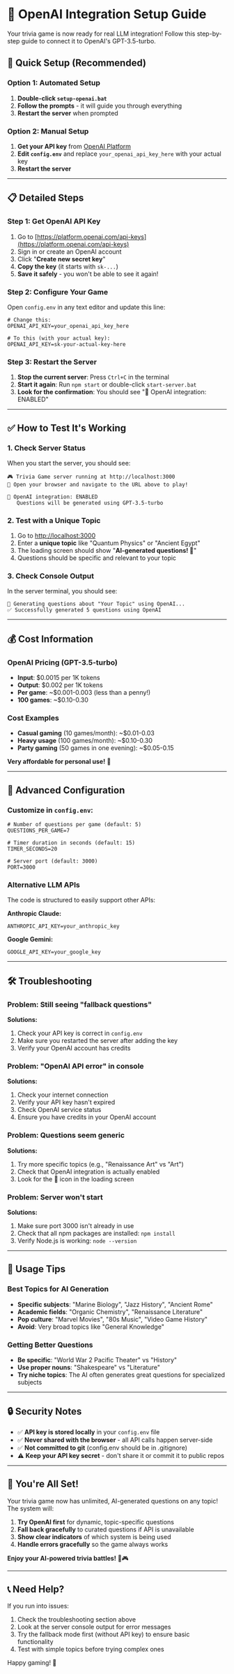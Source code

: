 # 🤖 OpenAI Integration Setup Guide

Your trivia game is now ready for real LLM integration! Follow this step-by-step guide to connect it to OpenAI's GPT-3.5-turbo.

## 🚀 Quick Setup (Recommended)

### Option 1: Automated Setup
1. **Double-click `setup-openai.bat`**
2. **Follow the prompts** - it will guide you through everything
3. **Restart the server** when prompted

### Option 2: Manual Setup
1. **Get your API key** from [OpenAI Platform](https://platform.openai.com/api-keys)
2. **Edit `config.env`** and replace `your_openai_api_key_here` with your actual key
3. **Restart the server**

---

## 📋 Detailed Steps

### Step 1: Get OpenAI API Key
1. Go to [https://platform.openai.com/api-keys](https://platform.openai.com/api-keys)
2. Sign in or create an OpenAI account
3. Click "**Create new secret key**"
4. **Copy the key** (it starts with `sk-...`)
5. **Save it safely** - you won't be able to see it again!

### Step 2: Configure Your Game
Open `config.env` in any text editor and update this line:
```env
# Change this:
OPENAI_API_KEY=your_openai_api_key_here

# To this (with your actual key):
OPENAI_API_KEY=sk-your-actual-key-here
```

### Step 3: Restart the Server
1. **Stop the current server**: Press `Ctrl+C` in the terminal
2. **Start it again**: Run `npm start` or double-click `start-server.bat`
3. **Look for the confirmation**: You should see "🤖 OpenAI integration: ENABLED"

---

## ✅ How to Test It's Working

### 1. Check Server Status
When you start the server, you should see:
```
🎮 Trivia Game server running at http://localhost:3000
🚀 Open your browser and navigate to the URL above to play!

🤖 OpenAI integration: ENABLED
   Questions will be generated using GPT-3.5-turbo
```

### 2. Test with a Unique Topic
1. Go to [http://localhost:3000](http://localhost:3000)
2. Enter a **unique topic** like "Quantum Physics" or "Ancient Egypt"
3. The loading screen should show "**AI-generated questions! 🤖**"
4. Questions should be specific and relevant to your topic

### 3. Check Console Output
In the server terminal, you should see:
```
🤖 Generating questions about "Your Topic" using OpenAI...
✅ Successfully generated 5 questions using OpenAI
```

---

## 💰 Cost Information

### OpenAI Pricing (GPT-3.5-turbo)
- **Input**: $0.0015 per 1K tokens
- **Output**: $0.002 per 1K tokens
- **Per game**: ~$0.001-0.003 (less than a penny!)
- **100 games**: ~$0.10-0.30

### Cost Examples
- **Casual gaming** (10 games/month): ~$0.01-0.03
- **Heavy usage** (100 games/month): ~$0.10-0.30
- **Party gaming** (50 games in one evening): ~$0.05-0.15

**Very affordable for personal use!** 🎉

---

## 🔧 Advanced Configuration

### Customize in `config.env`:
```env
# Number of questions per game (default: 5)
QUESTIONS_PER_GAME=7

# Timer duration in seconds (default: 15)
TIMER_SECONDS=20

# Server port (default: 3000)
PORT=3000
```

### Alternative LLM APIs
The code is structured to easily support other APIs:

**Anthropic Claude:**
```env
ANTHROPIC_API_KEY=your_anthropic_key
```

**Google Gemini:**
```env
GOOGLE_API_KEY=your_google_key
```

---

## 🛠️ Troubleshooting

### Problem: Still seeing "fallback questions"
**Solutions:**
1. Check your API key is correct in `config.env`
2. Make sure you restarted the server after adding the key
3. Verify your OpenAI account has credits

### Problem: "OpenAI API error" in console
**Solutions:**
1. Check your internet connection
2. Verify your API key hasn't expired
3. Check OpenAI service status
4. Ensure you have credits in your OpenAI account

### Problem: Questions seem generic
**Solutions:**
1. Try more specific topics (e.g., "Renaissance Art" vs "Art")
2. Check that OpenAI integration is actually enabled
3. Look for the 🤖 icon in the loading screen

### Problem: Server won't start
**Solutions:**
1. Make sure port 3000 isn't already in use
2. Check that all npm packages are installed: `npm install`
3. Verify Node.js is working: `node --version`

---

## 🎯 Usage Tips

### Best Topics for AI Generation
- **Specific subjects**: "Marine Biology", "Jazz History", "Ancient Rome"
- **Academic fields**: "Organic Chemistry", "Renaissance Literature"
- **Pop culture**: "Marvel Movies", "80s Music", "Video Game History"
- **Avoid**: Very broad topics like "General Knowledge"

### Getting Better Questions
- **Be specific**: "World War 2 Pacific Theater" vs "History"
- **Use proper nouns**: "Shakespeare" vs "Literature"
- **Try niche topics**: The AI often generates great questions for specialized subjects

---

## 🔒 Security Notes

- ✅ **API key is stored locally** in your `config.env` file
- ✅ **Never shared with the browser** - all API calls happen server-side
- ✅ **Not committed to git** (config.env should be in .gitignore)
- ⚠️ **Keep your API key secret** - don't share it or commit it to public repos

---

## 🎉 You're All Set!

Your trivia game now has unlimited, AI-generated questions on any topic! The system will:

1. **Try OpenAI first** for dynamic, topic-specific questions
2. **Fall back gracefully** to curated questions if API is unavailable
3. **Show clear indicators** of which system is being used
4. **Handle errors gracefully** so the game always works

**Enjoy your AI-powered trivia battles!** 🧠🎮

---

## 📞 Need Help?

If you run into issues:
1. Check the troubleshooting section above
2. Look at the server console output for error messages
3. Try the fallback mode first (without API key) to ensure basic functionality
4. Test with simple topics before trying complex ones

Happy gaming! 🎉